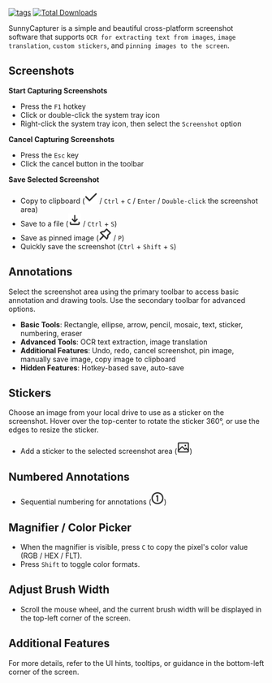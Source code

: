 [<img src="https://img.shields.io/github/release/XMuli/SunnyCapturer.svg?label=version" alt="tags"/>](https://github.com/XMuli/SunnyCapturer/releases)   [<img src="https://img.shields.io/github/downloads/XMuli/SunnyCapturer/total" alt="Total Downloads" />](https://github.com/XMuli/SunnyCapturer/releases)  

SunnyCapturer is a simple and beautiful cross-platform screenshot software that supports `OCR for extracting text from images`, `image translation`, `custom stickers`, and `pinning images to the screen`.


## Screenshots  

**Start Capturing Screenshots**  

- Press the `F1` hotkey  
- Click or double-click the system tray icon  
- Right-click the system tray icon, then select the `Screenshot` option  



**Cancel Capturing Screenshots**  

- Press the `Esc` key  
- Click the cancel button in the toolbar  



**Save Selected Screenshot**  
- Copy to clipboard (<img src="./_media/img/copy_dark.svg" alt="Copy to Clipboard" width="25" height="25"> / `Ctrl` + `C` / `Enter` / `Double-click` the screenshot area)  
- Save to a file (<img src="./_media/img/save_dark.svg" alt="Save Screenshot" width="25" height="25"> / `Ctrl` + `S`)  
- Save as pinned image (<img src="./_media/img/pin_dark.svg" alt="Pin Image" width="25" height="25"> / `P`)  
- Quickly save the screenshot (`Ctrl` + `Shift` + `S`)  



## Annotations  

Select the screenshot area using the primary toolbar to access basic annotation and drawing tools. Use the secondary toolbar for advanced options.  

- **Basic Tools**: Rectangle, ellipse, arrow, pencil, mosaic, text, sticker, numbering, eraser  
- **Advanced Tools**: OCR text extraction, image translation  
- **Additional Features**: Undo, redo, cancel screenshot, pin image, manually save image, copy image to clipboard  
- **Hidden Features**: Hotkey-based save, auto-save  



## Stickers  

Choose an image from your local drive to use as a sticker on the screenshot. Hover over the top-center to rotate the sticker 360°, or use the edges to resize the sticker.  

- Add a sticker to the selected screenshot area (<img src="./_media/img/image_dark.svg" alt="Add Sticker" width="25" height="25">)  



## Numbered Annotations  

- Sequential numbering for annotations (<img src="./_media/img/counter_dark.svg" alt="Numbering" width="25" height="25">)  



## Magnifier / Color Picker  

- When the magnifier is visible, press `C` to copy the pixel's color value (RGB / HEX / FLT).  
- Press `Shift` to toggle color formats.  



## Adjust Brush Width  

- Scroll the mouse wheel, and the current brush width will be displayed in the top-left corner of the screen.  



## Additional Features  

For more details, refer to the UI hints, tooltips, or guidance in the bottom-left corner of the screen.  